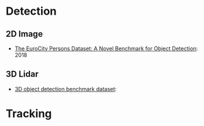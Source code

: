 # Detection 

## 2D Image

- [The EuroCity Persons Dataset: A Novel Benchmark for Object Detection](https://arxiv.org/abs/1805.07193): 2018


## 3D Lidar 


- [3D object detection benchmark dataset](https://www.nuscenes.org/explore): 



# Tracking